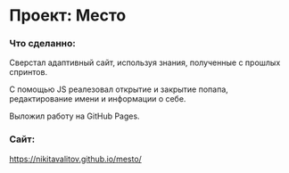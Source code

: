 # Проект: Место

### Что сделанно:
Сверстал адаптивный сайт, используя знания, полученные с прошлых спринтов.  

С помощью JS реалезовал открытие и закрытие попапа, редактирование имени и информации о себе.  

Выложил работу на GitHub Pages.  


### Сайт:
https://nikitavalitov.github.io/mesto/
